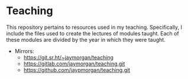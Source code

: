 # Teaching

This repository pertains to resources used in my
teaching. Specifically, I include the files used to create the
lectures of modules taught. Each of these modules are divided by the
year in which they were taught.

- Mirrors:
  - https://git.sr.ht/~jaymorgan/teaching
  - https://gitlab.com/jaymorgan/teaching.git
  - https://github.com/jaypmorgan/teaching.git
